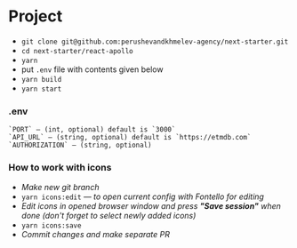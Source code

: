# Project
* `git clone git@github.com:perushevandkhmelev-agency/next-starter.git`
* `cd next-starter/react-apollo`
* `yarn`
* put `.env` file with contents given below
* `yarn build`
* `yarn start`

### .env

    `PORT` — (int, optional) default is `3000`
    `API_URL` — (string, optional) default is `https://etmdb.com`
    `AUTHORIZATION` — (string, optional)


### How to work with icons
* *Make new git branch*
* `yarn icons:edit` — *to open current config with Fontello for editing*
* *Edit icons in opened browser window and press **"Save session"** when done (don't forget to select newly added icons)*
* `yarn icons:save`
* *Commit changes and make separate PR*
